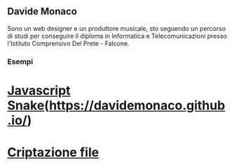 ## Davide Monaco

Sono un web designer e un produttore musicale, sto seguendo un percorso di studi per conseguire il diploma in Informatica e Telecomunicazioni presso l'Istituto Comprensivo Del Prete - Falcone.

### Esempi

# [Javascript Snake](Davidemonaco.github.io/javascriptsnake)(https://davidemonaco.github.io/)
# [Criptazione file](https://raw.githubusercontent.com/Davidemonaco/dataencrypter/main/mainscript.py)
